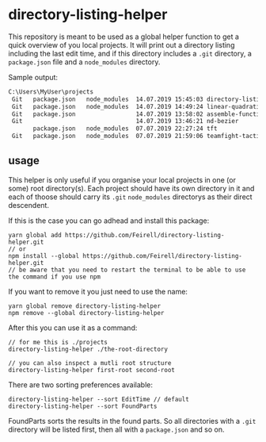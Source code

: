# directory-listing-helper

This repository is meant to be used as a global helper function to get a quick overview of you local projects.
It will print out a directory listing including the last edit time, and if this directory includes a `.git` directory, a `package.json` file and a `node_modules` directory.

Sample output:

```txt
C:\Users\MyUser\projects
 Git   package.json   node_modules  14.07.2019 15:45:03 directory-listing-helper
 Git   package.json   node_modules  14.07.2019 14:49:24 linear-quadratic-cubic-eq-solver
 Git   package.json                 14.07.2019 13:58:02 assemble-function
 Git                                14.07.2019 13:46:21 nd-bezier
       package.json   node_modules  07.07.2019 22:27:24 tft
 Git   package.json   node_modules  07.07.2019 21:59:06 teamfight-tactics-data
```

## usage

This helper is only useful if you organise your local projects in one (or some) root directory(s). Each project should have its own directory in it and each of thoose should carry its `.git` `node_modules` directorys as their direct descendent.

If this is the case you can go adhead and install this package:

```shell
yarn global add https://github.com/Feirell/directory-listing-helper.git
// or
npm install --global https://github.com/Feirell/directory-listing-helper.git
// be aware that you need to restart the terminal to be able to use the command if you use npm
```

If you want to remove it you just need to use the name:

```shell
yarn global remove directory-listing-helper
npm remove --global directory-listing-helper
```

After this you can use it as a command: 

```shell
// for me this is ./projects
directory-listing-helper ./the-root-directory

// you can also inspect a mutli root structure
directory-listing-helper first-root second-root
```

There are two sorting preferences available:

```shell
directory-listing-helper --sort EditTime // default
directory-listing-helper --sort FoundParts
```

FoundParts sorts the results in the found parts. So all directories with a `.git` directory will be listed first, then all with a `package.json` and so on.

